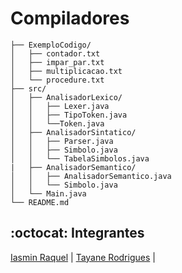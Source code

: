 # Compiladores

```plaintext MeuProjeto/ 
├── ExemploCodigo/ 
│   ├── contador.txt
│   ├── impar_par.txt
│   ├── multiplicacao.txt
│   └── procedure.txt
├── src/ 
│   ├── AnalisadorLexico/
│   │   ├── Lexer.java
│   │   ├── TipoToken.java
│   │   └──Token.java
│   ├── AnalisadorSintatico/ 
│   │   ├── Parser.java
│   │   ├── Simbolo.java
│   │   └── TabelaSimbolos.java
|   ├── AnalisadorSemantico/
│   │   ├── AnalisadorSemantico.java
│   │   └── Simbolo.java
│   └── Main.java
└── README.md 
```

## :octocat: Integrantes

[Iasmin Raquel](https://github.com/iasmin-raquel) |
[Tayane Rodrigues](https://github.com/TayaneCibely) |